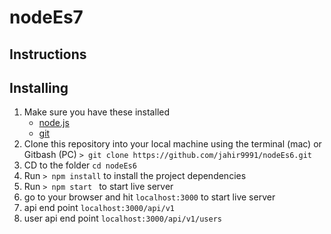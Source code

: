 # nodeEs7


## Instructions

## Installing
1. Make sure you have these installed
	- [node.js](http://nodejs.org/)
	- [git](http://git-scm.com/)
2. Clone this repository into your local machine using the terminal (mac) or Gitbash (PC) 
   `> git clone https://github.com/jahir9991/nodeEs6.git`
3. CD to the folder `cd nodeEs6`
4. Run `> npm install` to install the project dependencies
5. Run `> npm start ` to start live  server
6. go to your browser and hit `localhost:3000` to start live  server
7. api end point `localhost:3000/api/v1` 
7. user api  end point `localhost:3000/api/v1/users` 
